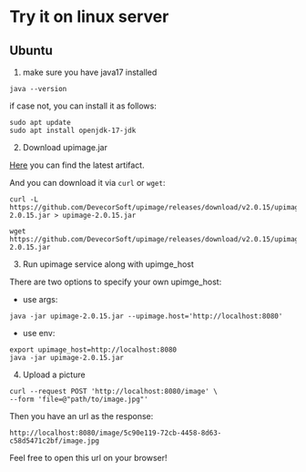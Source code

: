 # Try it on linux server

## Ubuntu

1. make sure you have java17 installed

```shell
java --version
```

if case not, you can install it as follows:

```shell
sudo apt update
sudo apt install openjdk-17-jdk
```

2. Download upimage.jar

[Here](https://github.com/DevecorSoft/upimage/releases) you can find the latest artifact.

And you can download it via `curl` or `wget`:
```shell
curl -L https://github.com/DevecorSoft/upimage/releases/download/v2.0.15/upimage-2.0.15.jar > upimage-2.0.15.jar
```
```shell
wget https://github.com/DevecorSoft/upimage/releases/download/v2.0.15/upimage-2.0.15.jar
```

3. Run upimage service along with upimge_host

There are two options to specify your own upimge_host:

* use args:
```shell
java -jar upimage-2.0.15.jar --upimage.host='http://localhost:8080'
```

* use env:
```shell
export upimage_host=http://localhost:8080
java -jar upimage-2.0.15.jar
```

4. Upload a picture

```shell
curl --request POST 'http://localhost:8080/image' \
--form 'file=@"path/to/image.jpg"'
```

Then you have an url as the response:

`http://localhost:8080/image/5c90e119-72cb-4458-8d63-c58d5471c2bf/image.jpg`

Feel free to open this url on your browser!
